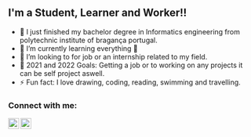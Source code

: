 ## I'm a Student, Learner and Worker!!

- 🔭 I just finished my bachelor degree in Informatics engineering from polytechnic institute of bragança portugal.
- 🌱 I’m currently learning everything 🤣
- 👯 I’m looking to for job or an internship related to my field.
- 🥅 2021 and 2022 Goals: Getting a job or to working on any projects it can be self project aswell.
- ⚡ Fun fact: I love drawing, coding, reading, swimming and travelling.

### Connect with me:
[<img align="left" alt="codeSTACKr | LinkedIn" width="22px" src="https://cdn.jsdelivr.net/npm/simple-icons@v3/icons/linkedin.svg" />][linkedin]
[<img align="left" alt="codeSTACKr | Instagram" width="22px" src="https://cdn.jsdelivr.net/npm/simple-icons@v3/icons/instagram.svg" />][instagram]

<br />

[instagram]: https://www.instagram.com/iam_shailab/
[linkedin]: https://www.linkedin.com/in/shailab-chapagain-33baa51b8/
